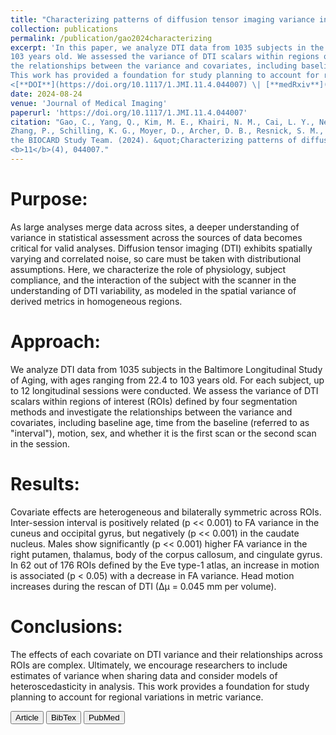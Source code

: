 ```yaml
---
title: "Characterizing patterns of diffusion tensor imaging variance in aging brains"
collection: publications
permalink: /publication/gao2024characterizing
excerpt: 'In this paper, we analyze DTI data from 1035 subjects in the Baltimore Longitudinal Study of Aging, with ages ranging from 22.4 to 
103 years old. We assessed the variance of DTI scalars within regions of interest (ROIs) defined by four segmentation methods and investigated
the relationships between the variance and covariates, including baseline age, time from the baseline, motion and sex, among others. 
This work has provided a foundation for study planning to account for regional variations in metric variance.
<[**DOI**](https://doi.org/10.1117/1.JMI.11.4.044007) \| [**medRxiv**](https://doi.org/10.1101/2023.08.22.23294381)>'
date: 2024-08-24
venue: 'Journal of Medical Imaging'
paperurl: 'https://doi.org/10.1117/1.JMI.11.4.044007'
citation: "Gao, C., Yang, Q., Kim, M. E., Khairi, N. M., Cai, L. Y., Newlin, N. R., Kanakaraj, P., Remedios, L. W., Krishnan, A. R., Yu, X., Yao, T., 
Zhang, P., Schilling, K. G., Moyer, D., Archer, D. B., Resnick, S. M., Landman, B. A., the Alzheimer's Disease Neuroimaging Initiative and 
the BIOCARD Study Team. (2024). &quot;Characterizing patterns of diffusion tensor imaging variance in aging brains. &quot;<i>Journal of Medical Imaging</i>, 
<b>11</b>(4), 044007."
---
```

Purpose:
===
As large analyses merge data across sites, a deeper understanding of variance in statistical assessment across the sources of data becomes critical for 
valid analyses. Diffusion tensor imaging (DTI) exhibits spatially varying and correlated noise, so care must be taken with distributional assumptions. 
Here, we characterize the role of physiology, subject compliance, and the interaction of the subject with the scanner in the understanding of DTI variability, 
as modeled in the spatial variance of derived metrics in homogeneous regions.

Approach:
===
We analyze DTI data from 1035 subjects in the Baltimore Longitudinal Study of Aging, with ages ranging from 22.4 to 103 years old. For each subject, up to 12 
longitudinal sessions were conducted. We assess the variance of DTI scalars within regions of interest (ROIs) defined by four segmentation methods and investigate 
the relationships between the variance and covariates, including baseline age, time from the baseline (referred to as "interval"), motion, sex, and whether it 
is the first scan or the second scan in the session.

Results:
===
Covariate effects are heterogeneous and bilaterally symmetric across ROIs. Inter-session interval is positively related (p << 0.001) to FA variance in the cuneus 
and occipital gyrus, but negatively (p << 0.001) in the caudate nucleus. Males show significantly (p << 0.001) higher FA variance in the right putamen, thalamus, 
body of the corpus callosum, and cingulate gyrus. In 62 out of 176 ROIs defined by the Eve type-1 atlas, an increase in motion is associated (p < 0.05) with a decrease 
in FA variance. Head motion increases during the rescan of DTI (∆µ = 0.045 mm per volume).

Conclusions:
===
The effects of each covariate on DTI variance and their relationships across ROIs are complex. Ultimately, we encourage researchers to include estimates of variance 
when sharing data and consider models of heteroscedasticity in analysis. This work provides a foundation for study planning to account for regional variations in metric variance.

<button class="IPbutton" type="button" onclick="window.location='https://doi.org/10.1117/1.JMI.11.4.044007'">Article</button>
<button class="IPbutton" type="button" onclick="window.location='https://panpanzhang99299.github.io/files/gao2024characterizing.bib'">BibTex</button>
<button class="IPbutton" type="button" onclick="window.location='https://pubmed.ncbi.nlm.nih.gov/39185477'">PubMed</button>
